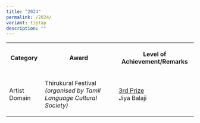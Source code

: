 ```yaml
---
title: "2024"
permalink: /2024/
variant: tiptap
description: ""
---
```

<p></p>
<table>
<tbody>
<tr>
<th rowspan="1" colspan="1">
<p>Category</p>
</th>
<th rowspan="1" colspan="1">
<p>Award</p>
</th>
<th rowspan="1" colspan="1">
<p>Level of Achievement/Remarks</p>
</th>
</tr>
<tr>
<td rowspan="1" colspan="1">
<p>Artist Domain</p>
</td>
<td rowspan="1" colspan="1">
<p>Thirukural Festival <em>(organised by Tamil Language Cultural Society)</em>
</p>
</td>
<td rowspan="1" colspan="1">
<p><u>3rd Prize</u>
<br>Jiya Balaji</p>
</td>
</tr>
</tbody>
</table>
<p></p>